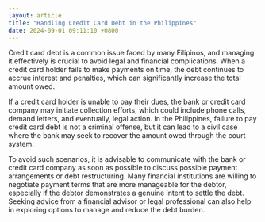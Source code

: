 ```yaml
---
layout: article
title: "Handling Credit Card Debt in the Philippines"
date: 2024-09-01 09:11:10 +0800
---
```


<p>Credit card debt is a common issue faced by many Filipinos, and managing it effectively is crucial to avoid legal and financial complications. When a credit card holder fails to make payments on time, the debt continues to accrue interest and penalties, which can significantly increase the total amount owed.</p><p>If a credit card holder is unable to pay their dues, the bank or credit card company may initiate collection efforts, which could include phone calls, demand letters, and eventually, legal action. In the Philippines, failure to pay credit card debt is not a criminal offense, but it can lead to a civil case where the bank may seek to recover the amount owed through the court system.</p><p>To avoid such scenarios, it is advisable to communicate with the bank or credit card company as soon as possible to discuss possible payment arrangements or debt restructuring. Many financial institutions are willing to negotiate payment terms that are more manageable for the debtor, especially if the debtor demonstrates a genuine intent to settle the debt. Seeking advice from a financial advisor or legal professional can also help in exploring options to manage and reduce the debt burden.</p>